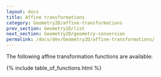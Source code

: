 ```yaml
---
layout: docs
title: Affine transformations
category: Geometry2D/affine-transformations
prev_section: Geometry2D/list
next_section: Geometry2D/geometry-conversion
permalink: /docs/dev/Geometry2D/affine-transformations/
---
```


The following affine transformation functions are available:

{% include table_of_functions.html %}
